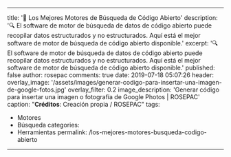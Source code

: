 ---

title:  '🔨 Los Mejores Motores de Búsqueda de Código Abierto'
description: '🔍 El software de motor de búsqueda de datos de código abierto puede recopilar datos estructurados y no estructurados. Aquí está el mejor software de motor de búsqueda de código abierto disponible.'
excerpt: '🔍 El software de motor de búsqueda de datos de código abierto puede recopilar datos estructurados y no estructurados. Aquí está el mejor software de motor de búsqueda de código abierto disponible.'
published: false
author: rosepac
comments: true
date: 2019-07-18 05:07:26
header:
  overlay_image: '/assets/images/generar-codigo-para-insertar-una-imagen-de-google-fotos.jpg'
  overlay_filter: 0.2
  image_description: 'Generar código para insertar una imagen o fotografía de Google Photos | ROSEPAC'
  caption: "**Créditos**: Creación propia / ROSEPAC"
tags:
- Motores
- Búsqueda
categories:
- Herramientas
permalink: /los-mejores-motores-busqueda-codigo-abierto

---
